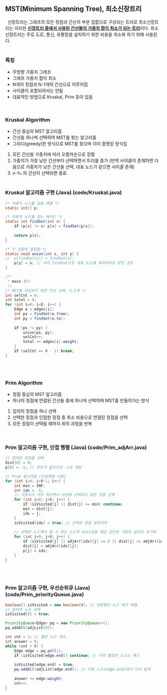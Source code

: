 ## **MST(Minimum Spanning Tree), 최소신장트리**
&nbsp;&nbsp;신장트리는 그래프의 모든 정점과 간선의 부분 집합으로 구성되는 트리로 최소신장트리는 이러한 <u>**신장트리 중에서 사용된 간선들의 가중치 합이 최소가 되는 트리**</u>이다. 최소신장트리는 주로 도로, 통신, 유통망을 설치하기 위한 비용을 최소화 하기 위해 사용된다.
<br/><br/>

### 특징

- 무방향 가중치 그래프
- 그래프 가중치 합이 최소
- N개의 정점과 N-1개의 간선으로 이루어짐
- 사이클이 포함되어서는 안됨
- 대표적인 방법으로 Kruskal, Prim 등이 있음

<br>


### **Kruskal Algorithm**
- 간선 중심의 MST 알고리즘
- 간선을 하나씩 선택하여 MST를 찾는 알고리즘
- 그리디(greedy)한 방식으로 MST를 찾으며 이미 증명된 방식임

1. 모든 간선을 가중치에 따라 오름차순으로 정렬
2. 가중치가 가장 낮은 간선부터 선택하면서 트리를 증가 (만약 사이클이 존재하면 다음으로 가중치가 낮은 간선을 선택, 대표 노드가 같으면 사이클 존재)
3. n-1ㄴ의 간선이 선택되면 종료
<br/><br/>


### Kruskal 알고리즘 구현 (Java) (code/Kruskal.java)


```java
/* 대표자 노드를 담을 배열 */
static int[] p;

/* 대표자 노드를 찾는 메서드 */
static int findSet(int x) {
    if (p[x] != x) p[x] = findSet(p[x]);
    
    return p[x];
}

/* 두 집합의 합집합 */
static void union(int x, int y) {
//	p[findSet(y)] = findSet(x);
    p[y] = x; // 미리 findSet으로 대표 노드를 파라미터로 받은 경우
}

/**
 * main 함수
 */
/* MST를 생성하기 위한 간선 선택, V-1개 */
int selCnt = 0;
int total = 0;
for (int i=0; i<E; i++) {
    Edge e = edges[i];
    int px = findSet(e.from);
    int py = findSet(e.to);
    
    if (px != py) {
        union(px, py);
        selCnt++;
        total += edges[i].weight;
    }
    if (selCnt == V - 1) break;
}
		
```

<br>

### **Prim Algorithm**
- 정점 중심의 MST 알고리즘
- 하나의 정점에 연결된 간선들 중에 하나씩 선택하며 MST를 만들어가는 방식

1. 임의의 정점을 하나 선택
2. 선택한 정점과 인접한 정점 중 최소 비용으로 연결된 정점을 선택
3. 모든 정점이 선택될 때까지 위의 과정을 반복

<br>

### **Prim 알고리즘 구현, 인접 행렬 (Java)** (code/Prim_adjArr.java)
<div markdown="1">

```java
// 임의의 한점을 선택
dist[0] = 0;
p[0] = -1; // 루트가 없으므로 -1로 세팅

// Prim 알고리즘 (인접행렬 사용)
for (int i=0; i<V-1; i++) {
    int min = INF;
    int idx = -1;
    // 가중치가 가장 작으면서 이전에 선택되지 않은 정점 선택
    for (int j=0; j<V; j++) {
        if (isVisited[j] || dist[j] >= min) continue;
        min = dist[j];
        idx = j;
    }
    isVisited[idx] = true; // 선택된 정점 방문처리
    
    // 선택된 노드에서 갈 수 있는 노드의 dist값을 해당 간선의 가중치 값으로 초기화
    for (int j=0; j<V; j++) {
        if (isVisited[j] || adjArr[idx][j] == 0 || dist[j] <= adjArr[idx][j]) continue;
        dist[j] = adjArr[idx][j];
        p[j] = idx;
    }
}
		
```

<br>

### Prim 알고리즘 구현, 우선순위큐 (Java)(code/Prim_priorityQueue.java)

```java
boolean[] isVisited = new boolean[V]; // 방문했던 노드 체크 배열
// 임의의 노드 선택
isVisited[0] = true;

PriorityQueue<Edge> pq = new PriorityQueue<>();
pq.addAll(adjList[0]);

int cnt = 1; // 뽑은 노드 개수
int answer = 0;
while (cnt < V) {
    Edge edge = pq.poll();
    if (isVisited[edge.end]) continue; // 이미 뽑았던 노드는 패스
    
    isVisited[edge.end] = true;
    pq.addAll(adjList[edge.end]); // 다음 노드(edge.end)에서 다시 탐색
    
    answer += edge.weight;
    cnt++;
}
```
